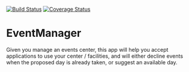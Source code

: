[![Build Status](https://travis-ci.org/habibaudu/EventManager.svg?branch=challenge2)](https://travis-ci.org/habibaudu/EventManager) [![Coverage Status](https://coveralls.io/repos/github/habibaudu/EventManager/badge.svg?branch=lintedbranch)](https://coveralls.io/github/habibaudu/EventManager?branch=lintedbranch)








# EventManager
Given you manage an events center, this app will help you accept applications to use your center / facilities, and will either decline events when the proposed day is already taken, or suggest an available day.
